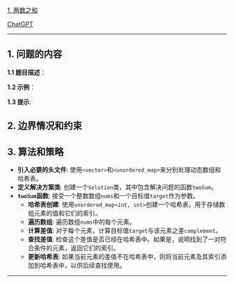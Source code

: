 [1. 两数之和](https://leetcode.cn/problems/two-sum)

[ChatGPT](https://chat.openai.com/share/17704098-dc06-441a-b44d-d0b35f3e581)

---

## 1. 问题的内容
**1.1 题目描述**：

**1.2 示例**：

**1.3 提示**:

## 2. 边界情况和约束


## 3. 算法和策略
- **引入必要的头文件**: 使用`<vector>`和`<unordered_map>`来分别处理动态数组和哈希表。
- **定义解决方案类**: 创建一个`Solution`类，其中包含解决问题的函数`twoSum`。
- **`twoSum`函数**: 接受一个整数数组`nums`和一个目标值`target`作为参数。
  - **哈希表创建**: 使用`unordered_map<int, int>`创建一个哈希表，用于存储数组元素的值和它们的索引。
  - **遍历数组**: 遍历数组`nums`中的每个元素。
  - **计算差值**: 对于每个元素，计算目标值`target`与该元素之差`complement`。
  - **查找差值**: 检查这个差值是否已经在哈希表中。如果是，说明找到了一对符合条件的元素，返回它们的索引。
  - **更新哈希表**: 如果当前元素的差值不在哈希表中，则将当前元素及其索引添加到哈希表中，以供后续查找使用。
---

